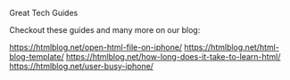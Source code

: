 Great Tech Guides

Checkout these guides and many more on our blog:

https://htmlblog.net/open-html-file-on-iphone/
https://htmlblog.net/html-blog-template/
https://htmlblog.net/how-long-does-it-take-to-learn-html/
https://htmlblog.net/user-busy-iphone/
